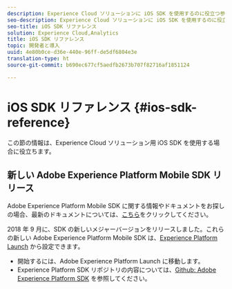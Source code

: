```yaml
---
description: Experience Cloud ソリューションに iOS SDK を使用するのに役立つ参考資料です。
seo-description: Experience Cloud ソリューションに iOS SDK を使用するのに役立つ参考資料です。
seo-title: iOS SDK リファレンス
solution: Experience Cloud,Analytics
title: iOS SDK リファレンス
topic: 開発者と導入
uuid: 4e80b0ce-d36e-440e-96ff-de5df6804e3e
translation-type: ht
source-git-commit: b690ec677cf5aedfb2673b707f82716af1851124

---
```



# iOS SDK リファレンス {#ios-sdk-reference}

この節の情報は、Experience Cloud ソリューション用 iOS SDK を使用する場合に役立ちます。

## 新しい Adobe Experience Platform Mobile SDK リリース

Adobe Experience Platform Mobile SDK に関する情報やドキュメントをお探しの場合、最新のドキュメントについては、[こちら](https://aep-sdks.gitbook.io/docs/)をクリックしてください。

2018 年 9 月に、SDK の新しいメジャーバージョンをリリースしました。これらの新しい Adobe Experience Platform Mobile SDK は、[Experience Platform Launch](https://www.adobe.com/jp/experience-platform/launch.html) から設定できます。

* 開始するには、Adobe Experience Platform Launch に移動します。
* Experience Platform SDK リポジトリの内容については、[Github: Adobe Experience Platform SDK](https://github.com/Adobe-Marketing-Cloud/acp-sdks) を参照してください。
